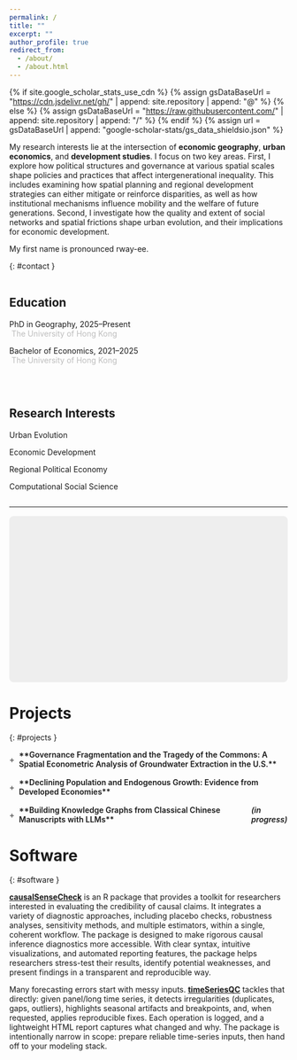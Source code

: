 ```yaml
---
permalink: /
title: ""
excerpt: ""
author_profile: true
redirect_from: 
  - /about/
  - /about.html
---
```


{% if site.google_scholar_stats_use_cdn %}
{% assign gsDataBaseUrl = "https://cdn.jsdelivr.net/gh/" | append: site.repository | append: "@" %}
{% else %}
{% assign gsDataBaseUrl = "https://raw.githubusercontent.com/" | append: site.repository | append: "/" %}
{% endif %}
{% assign url = gsDataBaseUrl | append: "google-scholar-stats/gs_data_shieldsio.json" %}

<span class='anchor' id='about-me'></span> 
 
My research interests lie at the intersection of **economic geography**, **urban economics**, and **development studies**. I focus on two key areas. First, I explore how political structures and governance at various spatial scales shape policies and practices that affect intergenerational inequality. This includes examining how spatial planning and regional development strategies can either mitigate or reinforce disparities, as well as how institutional mechanisms influence mobility and the welfare of future generations. Second, I investigate how the quality and extent of social networks and spatial frictions shape urban evolution, and their implications for economic development.


My first name is pronounced rway-ee.
 
 {: #contact } 
<script type="text/javascript">
  var user = "ruiyi";
  var domain = "connect.hku.hk";
  document.write('Please contact me at <a href="mailto:' + user + '@' + domain + '">' + user + '@' + domain + '</a>.');
</script>






<div class="two-col">

<div markdown="1">

## Education
PhD in Geography, 2025–Present  
&nbsp;<span class="school">The University of Hong Kong</span>  

Bachelor of Economics, 2021–2025  
&nbsp;<span class="school">The University of Hong Kong</span>  

</div>

<div markdown="1">
 
## Research Interests
Urban Evolution  

Economic Development

Regional Political Economy

Computational Social Science

</div>
</div>
 
<style>
.two-col{
  display:flex;
  gap:2rem;
  align-items:flex-start;
  flex-wrap:wrap;      
  margin-top:1rem;
}
.two-col > div{
  flex:1 1 320px;   
}
.school {
  color: #bebebe;    
  font-weight: normal;
}
</style>



  

--- 
<link rel="stylesheet" href="https://unpkg.com/leaflet@1.9.4/dist/leaflet.css"> 
<div id="map" style="width:100%;height:300px;border-radius:8px;margin:1rem 0;background:#eee;"></div> 
<script>
  const map = L.map('map', {
    scrollWheelZoom: false,
    zoomSnap: 0.5,   // allows half-step zooms (crisper on high-DPI)
    zoomDelta: 0.5
  }).setView([22.283, 114.137], 15);

  const tfUrl = L.Browser.retina
    ? 'https://{s}.tile.thunderforest.com/neighbourhood/{z}/{x}/{y}@2x.png?apikey=YOUR_KEY'
    : 'https://{s}.tile.thunderforest.com/neighbourhood/{z}/{x}/{y}.png?apikey=YOUR_KEY';

  L.tileLayer(tfUrl, {
    subdomains: ['a','b','c'],
    maxZoom: 22,
    maxNativeZoom: 22,   // ensures Leaflet doesn’t upscale lower-zoom tiles
    attribution: '&copy; OpenStreetMap contributors & Thunderforest'
  }).addTo(map);

  L.marker([22.284,114.136]).addTo(map)
    .bindPopup('<b>The University of Hong Kong</b><br>Pok Fu Lam, Hong Kong')
    .openPopup();
</script>





# Projects
 {: #projects }

<details class="proj">
  <summary markdown="span">**Governance Fragmentation and the Tragedy of the Commons: A Spatial Econometric Analysis of Groundwater Extraction in the U.S.**</summary>
  <div markdown="1">
  This paper investigates how governance fragmentation affects groundwater extraction in the United States, drawing on the broader literature on the "tragedy of the commons” and institutional design. The study develops a game-theoretic framework that models how neighboring jurisdictions compete or cooperate in shared resource extraction. Simulation results demonstrate that when governance is more evenly fragmented, competition intensifies, leading to higher extraction and resource depletion; conversely, highly asymmetric governance arrangements reduce over-extraction. The model also highlights the importance of intertemporal preferences in shaping extraction outcomes. From this theoretical basis, two testable hypotheses are proposed: (i) higher fragmentation increases groundwater withdrawal, and (ii) extraction decisions are spatially interdependent across districts. Empirically, the paper applies spatial econometric techniques to U.S. groundwater data. Using constructed proxies for governance fragmentation and extensive controls for geological, demographic, and land-use factors, the analysis reveals a complex picture: fragmentation heightens perceived scarcity but is associated with lower actual extraction. Strong spatial dependence is observed, confirming that districts’ decisions are influenced by their neighbors. Robustness checks, including PSM and alternative spatial weighting schemes, reinforce the main findings.
  </div>
</details>

 <details class="proj">
  <summary markdown="span">**Declining Population and Endogenous Growth: Evidence from Developed Economies**</summary>
  <div markdown="1">
  This coursework paper develops a framework that integrates Becker’s dynastic fertility theory with the Uzawa–Lucas model of endogenous growth. The framework predicts that diminishing returns to human capital accumulation eventually induce a reallocation of factors toward a more efficient configuration, enabling economies to sustain per-capita output growth even under conditions of demographic decline. To test this mechanism, I employ system GMM estimators on panel data from 43 developed economies over the period 1970–2019, examining the dynamic relationship between human capital accumulation, the estimated rate of increasing returns to education, output growth, and population trends. The empirical results are consistent with the theoretical predictions, suggesting that this endogenous mechanism of human capital accumulation has the potential to mitigate the growth-reducing effects of negative population growth. 
  </div>
</details>



<details class="proj">
  <summary markdown="span">**Building Knowledge Graphs from Classical Chinese Manuscripts with LLMs** <em>(in progress)</em></summary>
  <div markdown="1">
  This project develops a framework for digitizing and extracting structured knowledge from historical Chinese texts written in *wenyan* (Classical Chinese). It seeks to integrate digitization, character normalization, and punctuation restoration with fine-tuned large language models to achieve accurate interpretation of unpunctuated, context-dependent passages. The models are being trained to handle tasks including named entity recognition, event extraction, and relational mapping, with the goal of transforming raw manuscripts into structured knowledge graphs that capture the people, places, events, and institutions recorded in the texts. Ultimately, the project aims to enable semantic querying of complex historical records and to provide historians with a powerful tool for detecting patterns, validating interpretations, and linking disparate archival sources within a unified digital knowledge base.
  </div>
</details>
 
  
<style>
.proj { margin:.5rem 0 1rem; }

.proj > summary {
  cursor:pointer;
  font-weight:600;
  list-style:none;
  display:flex;               /* icon sits before the text */
  align-items:center;
  gap:.5rem;                  /* space between icon and title */
}

/* hide native markers */
.proj > summary::marker { content:""; }                  /* Firefox */
.proj > summary::-webkit-details-marker { display:none; } /* Chrome/Safari */

/* plus/minus at the FRONT */
.proj > summary::before { content:"+"; color:#666; font-weight:bold; }
details[open] > summary::before { content:"−"; } /* note: real minus sign, not hyphen */

/* if your theme injects anchor icons into summary, hide them */
.proj summary .anchorjs-link { display:none !important; }
</style>






   
 






# Software 
 {: #software }

[**causalSenseCheck**](https://github.com/yryrena/causalSenseCheck) is an R package that provides a toolkit for researchers interested in evaluating the credibility of causal claims. It integrates a variety of diagnostic approaches, including placebo checks, robustness analyses, sensitivity methods, and multiple estimators, within a single, coherent workflow. The package is designed to make rigorous causal inference diagnostics more accessible. With clear syntax, intuitive visualizations, and automated reporting features, the package helps researchers stress-test their results, identify potential weaknesses, and present findings in a transparent and reproducible way.
 
Many forecasting errors start with messy inputs. [**timeSeriesQC**](https://github.com/yryrena/timeSeriesQC) tackles that directly: given panel/long time series, it detects irregularities (duplicates, gaps, outliers), highlights seasonal artifacts and breakpoints, and, when requested, applies reproducible fixes. Each operation is logged, and a lightweight HTML report captures what changed and why. The package is intentionally narrow in scope: prepare reliable time-series inputs, then hand off to your modeling stack.
